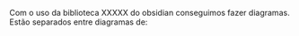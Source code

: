 Com o uso da biblioteca XXXXX do obsidian conseguimos fazer diagramas. Estão separados entre diagramas de:

